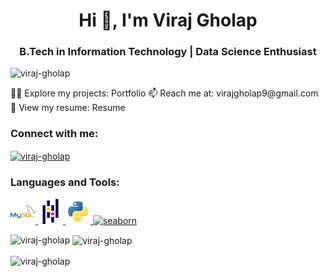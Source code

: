 <h1 align="center">Hi 👋, I'm Viraj Gholap</h1> <h3 align="center">B.Tech in Information Technology | Data Science Enthusiast</h3> <p align="left"> <img src="https://komarev.com/ghpvc/?username=viraj-gholap&label=Profile%20views&color=0e75b6&style=flat" alt="viraj-gholap" /> </p>
👨‍💻 Explore my projects: Portfolio
📫 Reach me at: virajgholap9@gmail.com
📄 View my resume: Resume
<h3 align="left">Connect with me:</h3> <p align="left"> <a href="https://linkedin.com/in/viraj-gholap" target="blank"><img align="center" src="https://raw.githubusercontent.com/rahuldkjain/github-profile-readme-generator/master/src/images/icons/Social/linked-in-alt.svg" alt="viraj-gholap" height="30" width="40" /></a> </p> <h3 align="left">Languages and Tools:</h3> <p align="left"> <a href="https://www.mysql.com/" target="_blank" rel="noreferrer"> <img src="https://raw.githubusercontent.com/devicons/devicon/master/icons/mysql/mysql-original-wordmark.svg" alt="mysql" width="40" height="40"/> </a> <a href="https://pandas.pydata.org/" target="_blank" rel="noreferrer"> <img src="https://raw.githubusercontent.com/devicons/devicon/2ae2a900d2f041da66e950e4d48052658d850630/icons/pandas/pandas-original.svg" alt="pandas" width="40" height="40"/> </a> <a href="https://www.python.org" target="_blank" rel="noreferrer"> <img src="https://raw.githubusercontent.com/devicons/devicon/master/icons/python/python-original.svg" alt="python" width="40" height="40"/> </a> <a href="https://seaborn.pydata.org/" target="_blank" rel="noreferrer"> <img src="https://seaborn.pydata.org/_images/logo-mark-lightbg.svg" alt="seaborn" width="40" height="40"/> </a> </p> <p><img align="left" src="https://github-readme-stats.vercel.app/api/top-langs?username=viraj-gholap&show_icons=true&locale=en&layout=compact" alt="viraj-gholap" /></p> <p>&nbsp;<img align="center" src="https://github-readme-stats.vercel.app/api?username=viraj-gholap&show_icons=true&locale=en" alt="viraj-gholap" /></p> <p><img align="center" src="https://github-readme-streak-stats.herokuapp.com/?user=viraj-gholap&" alt="viraj-gholap" /></p>
